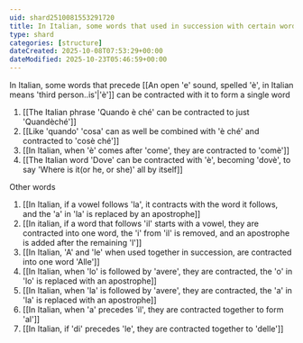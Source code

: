 ```yaml
---
uid: shard2510081553291720
title: In Italian, some words that used in succession with certain words can be contracted together to form a single word
type: shard
categories: [structure]
dateCreated: 2025-10-08T07:53:29+00:00
dateModified: 2025-10-23T05:46:59+00:00
---
```

In Italian, some words that precede [[An open 'e' sound, spelled 'è', in Italian means 'third person..is'|'è']] can be contracted with it to form a single word 
1. [[The Italian phrase 'Quando è ché' can be contracted to just 'Quandèché']]
2. [[Like 'quando' 'cosa' can as well be combined with 'è ché' and contracted to 'cosè ché']]
3. [[In Italian, when 'è' comes after 'come', they are contracted to 'comè']]
4. [[The Italian word 'Dove' can be contracted with 'è', becoming 'dovè', to say 'Where is it(or he, or she)' all by itself]]

Other words
1. [[In Italian, if a vowel follows 'la', it contracts with the word it follows, and the 'a' in 'la' is replaced by an apostrophe]]
2. [[In italian, if a word that follows 'il' starts with a vowel, they are contracted into one word, the 'i' from 'il' is removed, and an apostrophe is added after the remaining 'l']]
3. [[In Italian, 'A' and 'le' when used together in succession, are contracted into one word 'Alle']]
4. [[In Italian, when 'lo' is followed by 'avere', they are contracted, the 'o' in 'lo' is replaced with an apostrophe]]
5. [[In Italian, when 'la' is followed by 'avere', they are contracted, the 'a' in 'la' is replaced with an apostrophe]]
6. [[In Italian, when 'a' precedes 'il', they are contracted together to form 'al']]
7. [[In Italian, if 'di' precedes 'le', they are contracted together to 'delle']]
